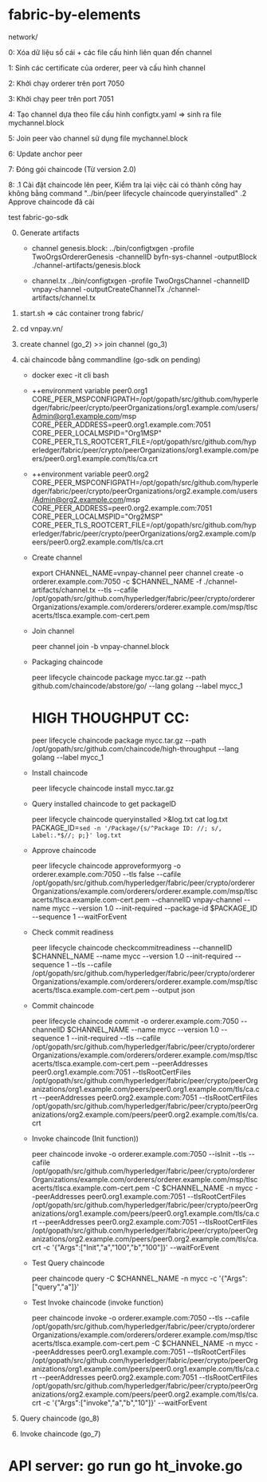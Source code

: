 # fabric-by-elements

network/

0: Xóa dữ liệu sổ cái + các file cấu hình liên quan đến channel

1: Sinh các certificate của orderer, peer và cấu hình channel

2: Khởi chạy orderer trên port 7050

3: Khởi chạy peer trên port 7051

4: Tạo channel dựa theo file cấu hình configtx.yaml => sinh ra file mychannel.block

5: Join peer vào channel sử dụng file mychannel.block

6: Update anchor peer

7: Đóng gói chaincode (Từ version 2.0)

8:  .1 Cài đặt chaincode lên peer, Kiểm tra lại việc cài có thành công hay không bằng command "../bin/peer lifecycle chaincode queryinstalled"
    .2 Approve chaincode đã cài


test fabric-go-sdk

0. Generate artifacts
    - channel genesis.block:
		../bin/configtxgen -profile TwoOrgsOrdererGenesis -channelID byfn-sys-channel -outputBlock ./channel-artifacts/genesis.block
    
    - channel.tx
        ../bin/configtxgen -profile TwoOrgsChannel -channelID vnpay-channel -outputCreateChannelTx ./channel-artifacts/channel.tx

1. start.sh => các container trong fabric/

2. cd vnpay.vn/

3. create channel (go_2) >> join channel (go_3)

4. cài chaincode bằng commandline (go-sdk on pending)
    
    - docker exec -it cli bash

    + ++environment variable peer0.org1
    CORE_PEER_MSPCONFIGPATH=/opt/gopath/src/github.com/hyperledger/fabric/peer/crypto/peerOrganizations/org1.example.com/users/Admin@org1.example.com/msp
    CORE_PEER_ADDRESS=peer0.org1.example.com:7051
    CORE_PEER_LOCALMSPID="Org1MSP"
    CORE_PEER_TLS_ROOTCERT_FILE=/opt/gopath/src/github.com/hyperledger/fabric/peer/crypto/peerOrganizations/org1.example.com/peers/peer0.org1.example.com/tls/ca.crt

    + ++environment variable  peer0.org2
    CORE_PEER_MSPCONFIGPATH=/opt/gopath/src/github.com/hyperledger/fabric/peer/crypto/peerOrganizations/org2.example.com/users/Admin@org2.example.com/msp
    CORE_PEER_ADDRESS=peer0.org2.example.com:7051
    CORE_PEER_LOCALMSPID="Org2MSP"
    CORE_PEER_TLS_ROOTCERT_FILE=/opt/gopath/src/github.com/hyperledger/fabric/peer/crypto/peerOrganizations/org2.example.com/peers/peer0.org2.example.com/tls/ca.crt


    - Create channel
    
        export CHANNEL_NAME=vnpay-channel
        peer channel create -o orderer.example.com:7050 -c $CHANNEL_NAME -f ./channel-artifacts/channel.tx --tls --cafile /opt/gopath/src/github.com/hyperledger/fabric/peer/crypto/ordererOrganizations/example.com/orderers/orderer.example.com/msp/tlscacerts/tlsca.example.com-cert.pem

    - Join channel
    
        peer channel join -b vnpay-channel.block

    - Packaging chaincode
    
        peer lifecycle chaincode package mycc.tar.gz --path github.com/chaincode/abstore/go/ --lang golang --label mycc_1
        
        # HIGH THOUGHPUT CC: 
        peer lifecycle chaincode package mycc.tar.gz --path /opt/gopath/src/github.com/chaincode/high-throughput --lang golang --label mycc_1


    - Install chaincode
    
        peer lifecycle chaincode install mycc.tar.gz

    - Query installed chaincode to get packageID
    
        peer lifecycle chaincode queryinstalled >&log.txt
        cat log.txt
        PACKAGE_ID=`sed -n '/Package/{s/^Package ID: //; s/, Label:.*$//; p;}' log.txt`

    - Approve chaincode
    
        peer lifecycle chaincode approveformyorg -o orderer.example.com:7050 --tls false --cafile /opt/gopath/src/github.com/hyperledger/fabric/peer/crypto/ordererOrganizations/example.com/orderers/orderer.example.com/msp/tlscacerts/tlsca.example.com-cert.pem --channelID vnpay-channel --name mycc --version 1.0 --init-required --package-id $PACKAGE_ID --sequence 1 --waitForEvent

    - Check commit readiness
    
        peer lifecycle chaincode checkcommitreadiness --channelID $CHANNEL_NAME --name mycc --version 1.0 --init-required --sequence 1 --tls --cafile /opt/gopath/src/github.com/hyperledger/fabric/peer/crypto/ordererOrganizations/example.com/orderers/orderer.example.com/msp/tlscacerts/tlsca.example.com-cert.pem --output json

    - Commit chaincode
    
        peer lifecycle chaincode commit -o orderer.example.com:7050 --channelID $CHANNEL_NAME --name mycc --version 1.0 --sequence 1 --init-required --tls --cafile /opt/gopath/src/github.com/hyperledger/fabric/peer/crypto/ordererOrganizations/example.com/orderers/orderer.example.com/msp/tlscacerts/tlsca.example.com-cert.pem --peerAddresses peer0.org1.example.com:7051 --tlsRootCertFiles /opt/gopath/src/github.com/hyperledger/fabric/peer/crypto/peerOrganizations/org1.example.com/peers/peer0.org1.example.com/tls/ca.crt --peerAddresses peer0.org2.example.com:7051 --tlsRootCertFiles /opt/gopath/src/github.com/hyperledger/fabric/peer/crypto/peerOrganizations/org2.example.com/peers/peer0.org2.example.com/tls/ca.crt

    - Invoke chaincode (Init function))
    
        peer chaincode invoke -o orderer.example.com:7050 --isInit --tls --cafile /opt/gopath/src/github.com/hyperledger/fabric/peer/crypto/ordererOrganizations/example.com/orderers/orderer.example.com/msp/tlscacerts/tlsca.example.com-cert.pem -C $CHANNEL_NAME -n mycc --peerAddresses peer0.org1.example.com:7051 --tlsRootCertFiles /opt/gopath/src/github.com/hyperledger/fabric/peer/crypto/peerOrganizations/org1.example.com/peers/peer0.org1.example.com/tls/ca.crt --peerAddresses peer0.org2.example.com:7051 --tlsRootCertFiles /opt/gopath/src/github.com/hyperledger/fabric/peer/crypto/peerOrganizations/org2.example.com/peers/peer0.org2.example.com/tls/ca.crt -c '{"Args":["Init","a","100","b","100"]}' --waitForEvent

    - Test Query chaincode
    
        peer chaincode query -C $CHANNEL_NAME -n mycc -c '{"Args":["query","a"]}'

    - Test Invoke chaincode (invoke function)
    
        peer chaincode invoke -o orderer.example.com:7050 --tls --cafile /opt/gopath/src/github.com/hyperledger/fabric/peer/crypto/ordererOrganizations/example.com/orderers/orderer.example.com/msp/tlscacerts/tlsca.example.com-cert.pem -C $CHANNEL_NAME -n mycc --peerAddresses peer0.org1.example.com:7051 --tlsRootCertFiles /opt/gopath/src/github.com/hyperledger/fabric/peer/crypto/peerOrganizations/org1.example.com/peers/peer0.org1.example.com/tls/ca.crt --peerAddresses peer0.org2.example.com:7051 --tlsRootCertFiles /opt/gopath/src/github.com/hyperledger/fabric/peer/crypto/peerOrganizations/org2.example.com/peers/peer0.org2.example.com/tls/ca.crt -c '{"Args":["invoke","a","b","10"]}' --waitForEvent

5. Query chaincode (go_8)

6. Invoke chaincode (go_7)

# API server: go run go ht_invoke.go

